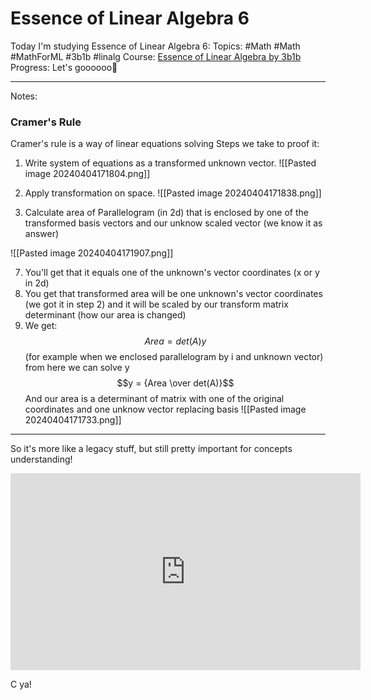 # Essence of Linear Algebra 6
Today I'm studying Essence of Linear Algebra 6:
Topics: #Math #Math #MathForML #3b1b #linalg
Course:  [Essence of Linear Algebra by 3b1b](https://www.youtube.com/playlist?list=PLZHQObOWTQDPD3MizzM2xVFitgF8hE_ab)
Progress: Let's goooooo🤡
___
Notes:
### Cramer's Rule

Cramer's rule is a way of linear equations solving
Steps we take to proof it:
1. Write system of equations as a transformed unknown vector.
![[Pasted image 20240404171804.png]]

3. Apply transformation on space.
![[Pasted image 20240404171838.png]]

5. Calculate area of Parallelogram (in 2d) that is enclosed by one of the transformed basis vectors and our unknow scaled vector (we know it as answer)

![[Pasted image 20240404171907.png]]

7. You'll get that it equals one of the unknown's vector coordinates (x or y in 2d)
8. You get that transformed area will be one unknown's vector coordinates (we got it in step 2) and it will be scaled by our transform matrix determinant (how our area is changed)
9. We get:
$$Area=det(A)y$$
(for example when we enclosed parallelogram by i and unknown vector)
from here we can solve y
$$y = {Area \over det(A)}$$
And our area is a determinant of matrix with one of the original coordinates and one unknow vector replacing basis
![[Pasted image 20240404171733.png]]
___
So it's more like a legacy stuff, but still pretty important for concepts understanding!
<iframe width="560" height="315" src="https://www.youtube.com/embed/jBsC34PxzoM?si=Rw51GN0EmBAC7QC8" title="YouTube video player" frameborder="0" allow="accelerometer; autoplay; clipboard-write; encrypted-media; gyroscope; picture-in-picture; web-share" referrerpolicy="strict-origin-when-cross-origin" allowfullscreen></iframe>

C ya!